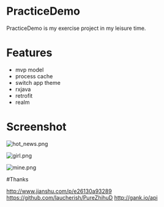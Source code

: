 # PracticeDemo

PracticeDemo is my  exercise project in my leisure time.

# Features
- mvp model
- process cache
- switch app theme
- rxjava
- retrofit
- realm

# Screenshot

![hot_news.png](https://github.com/416679828/PracticeDemo/blob/master/hot_news.png)

![girl.png](https://github.com/416679828/PracticeDemo/blob/master/girl.png)

![mine.png](https://github.com/416679828/PracticeDemo/blob/master/mine.png)

#Thanks

http://www.jianshu.com/p/e26130a93289
https://github.com/laucherish/PureZhihuD
http://gank.io/api






